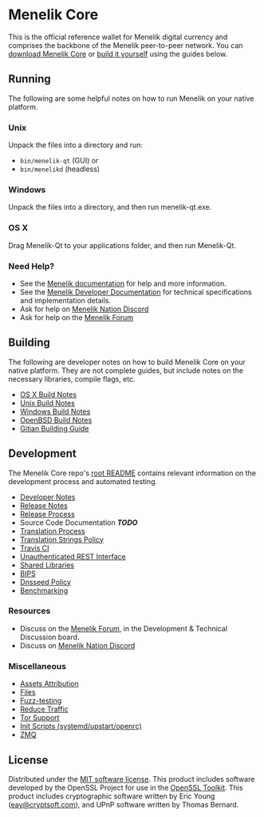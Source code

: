 Menelik Core
==========

This is the official reference wallet for Menelik digital currency and comprises the backbone of the Menelik peer-to-peer network. You can [download Menelik Core](https://www.menelik.org/downloads/) or [build it yourself](#building) using the guides below.

Running
---------------------
The following are some helpful notes on how to run Menelik on your native platform.

### Unix

Unpack the files into a directory and run:

- `bin/menelik-qt` (GUI) or
- `bin/menelikd` (headless)

### Windows

Unpack the files into a directory, and then run menelik-qt.exe.

### OS X

Drag Menelik-Qt to your applications folder, and then run Menelik-Qt.

### Need Help?

* See the [Menelik documentation](https://docs.menelik.org)
for help and more information.
* See the [Menelik Developer Documentation](https://menelik-docs.github.io/) 
for technical specifications and implementation details.
* Ask for help on [Menelik Nation Discord](http://menelikchat.org)
* Ask for help on the [Menelik Forum](https://menelik.org/forum)

Building
---------------------
The following are developer notes on how to build Menelik Core on your native platform. They are not complete guides, but include notes on the necessary libraries, compile flags, etc.

- [OS X Build Notes](build-osx.md)
- [Unix Build Notes](build-unix.md)
- [Windows Build Notes](build-windows.md)
- [OpenBSD Build Notes](build-openbsd.md)
- [Gitian Building Guide](gitian-building.md)

Development
---------------------
The Menelik Core repo's [root README](/README.md) contains relevant information on the development process and automated testing.

- [Developer Notes](developer-notes.md)
- [Release Notes](release-notes.md)
- [Release Process](release-process.md)
- Source Code Documentation ***TODO***
- [Translation Process](translation_process.md)
- [Translation Strings Policy](translation_strings_policy.md)
- [Travis CI](travis-ci.md)
- [Unauthenticated REST Interface](REST-interface.md)
- [Shared Libraries](shared-libraries.md)
- [BIPS](bips.md)
- [Dnsseed Policy](dnsseed-policy.md)
- [Benchmarking](benchmarking.md)

### Resources
* Discuss on the [Menelik Forum](https://menelik.org/forum), in the Development & Technical Discussion board.
* Discuss on [Menelik Nation Discord](http://menelikchat.org)

### Miscellaneous
- [Assets Attribution](assets-attribution.md)
- [Files](files.md)
- [Fuzz-testing](fuzzing.md)
- [Reduce Traffic](reduce-traffic.md)
- [Tor Support](tor.md)
- [Init Scripts (systemd/upstart/openrc)](init.md)
- [ZMQ](zmq.md)

License
---------------------
Distributed under the [MIT software license](/COPYING).
This product includes software developed by the OpenSSL Project for use in the [OpenSSL Toolkit](https://www.openssl.org/). This product includes
cryptographic software written by Eric Young ([eay@cryptsoft.com](mailto:eay@cryptsoft.com)), and UPnP software written by Thomas Bernard.
